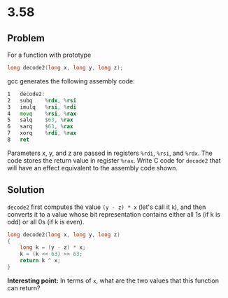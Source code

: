 # 3.58

## Problem

For a function with prototype
```c
long decode2(long x, long y, long z);
```
gcc generates the following assembly code:

```asm
1	decode2:	
2	subq	%rdx, %rsi
3	imulq	%rsi, %rdi
4	movq	%rsi, %rax
5	salq	$63, %rax
6	sarq	$63, %rax
7	xorq	%rdi, %rax
8	ret	
```

Parameters x, y, and z are passed in registers `%rdi`, `%rsi`, and `%rdx`. The code stores the return value in register `%rax`.
Write C code for `decode2` that will have an effect equivalent to the assembly code shown.

## Solution

`decode2` first computes the value `(y - z) * x` (let's call it `k`),
and then converts it to a value whose bit representation
contains either all 1s (if k is odd) or all 0s (if k
is even).

```c
long decode2(long x, long y, long z)
{
    long k = (y - z) * x;
    k = (k << 63) >> 63;
    return k ^ x;
}
```

**Interesting point:**
In terms of `x`, what are the two values that this
function can return?
